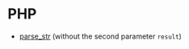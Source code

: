 # PHP
* [parse_str](http://php.net/manual/en/function.parse-str.php) (without the second parameter `result`) 
